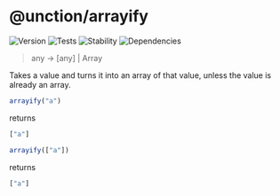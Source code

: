 # @unction/arrayify

![Version][BADGE_VERSION]
![Tests][BADGE_TRAVIS]
![Stability][BADGE_STABILITY]
![Dependencies][BADGE_DEPENDENCY]

> any -> [any] | Array<any>

Takes a value and turns it into an array of that value, unless the value is already an array.

``` javascript
arrayify("a")
```

returns

``` javascript
["a"]
```

``` javascript
arrayify(["a"])
```

returns

``` javascript
["a"]
```

[BADGE_TRAVIS]: https://img.shields.io/travis/krainboltgreene/unction.js.svg?maxAge=2592000&style=flat-square
[BADGE_VERSION]: https://img.shields.io/npm/v/@unction/arrayify.svg?maxAge=2592000&style=flat-square
[BADGE_STABILITY]: https://img.shields.io/badge/stability-strong-green.svg?maxAge=2592000&style=flat-square
[BADGE_DEPENDENCY]: https://img.shields.io/david/krainboltgreene/unction.js.svg?maxAge=2592000&style=flat-square
